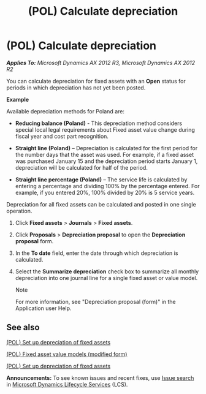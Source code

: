 ﻿---
title: (POL) Calculate depreciation
TOCTitle: (POL) Calculate depreciation
ms:assetid: 96d8ce8c-9d33-42ca-b19a-7e523e55577f
ms:mtpsurl: https://technet.microsoft.com/en-us/library/JJ730409(v=AX.60)
ms:contentKeyID: 49636328
ms.date: 04/18/2014
mtps_version: v=AX.60
---

# (POL) Calculate depreciation 


_**Applies To:** Microsoft Dynamics AX 2012 R3, Microsoft Dynamics AX 2012 R2_

You can calculate depreciation for fixed assets with an **Open** status for periods in which depreciation has not yet been posted.

**Example**

Available depreciation methods for Poland are:

  - **Reducing balance (Poland)** - This depreciation method considers special local legal requirements about Fixed asset value change during fiscal year and cost part recognition.

  - **Straight line (Poland)** – Depreciation is calculated for the first period for the number days that the asset was used. For example, if a fixed asset was purchased January 15 and the depreciation period starts January 1, depreciation will be calculated for half of the period.

  - **Straight line percentage (Poland)** – The service life is calculated by entering a percentage and dividing 100% by the percentage entered. For example, if you entered 20%, 100% divided by 20% is 5 service years.

Depreciation for all fixed assets can be calculated and posted in one single operation.

1.  Click **Fixed assets** \> **Journals** \> **Fixed assets**.

2.  Click **Proposals** \> **Depreciation proposal** to open the **Depreciation proposal** form.

3.  In the **To date** field, enter the date through which depreciation is calculated.

4.  Select the **Summarize depreciation** check box to summarize all monthly depreciation into one journal line for a single fixed asset or value model.
    

    > [!NOTE]
    > <P>For more information, see "Depreciation proposal (form)" in the Application user Help.</P>



## See also

[(POL) Set up depreciation of fixed assets](pol-set-up-depreciation-of-fixed-assets.md)

[(POL) Fixed asset value models (modified form)](https://technet.microsoft.com/en-us/library/jj730408\(v=ax.60\))

[(POL) Set up depreciation of fixed assets](pol-set-up-depreciation-of-fixed-assets.md)

  
**Announcements:** To see known issues and recent fixes, use [Issue search](http://go.microsoft.com/fwlink/?linkid=389258) in [Microsoft Dynamics Lifecycle Services](http://go.microsoft.com/fwlink/?linkid=306505) (LCS).


